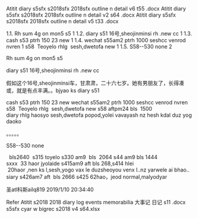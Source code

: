 Atitit diary s5sfx s2018sfx 2018sfx outline n detail v6 t55 .docx
Atitit diary s5sfx s2018sfx 2018sfx outline n detail v2 s64 .docx
Atitit diary s5sfx s2018sfx 2018sfx outline n detail v5 t33 .docx


1.1. Rh sum  4g  on mon5 s5	1
1.2. diary s51  16号,sheojinminsi rh .new cc	1
1.3. cash	s53 ptrh 150     23 new	1
1.4. wechat	s55am2 ptrh 1000 seshcc venrod nvren	1
s58  Teoyelo    rhlg  sesh,dwetofa new	1
1.5. S58--530 none	2

 Rh sum  4g  on mon5 s5

 diary s51  16号,sheojinminsi rh .new cc

假如这个16号,sheojinminsi车，甘肃肃，二十六七岁。她有男朋友了，长得凑或，就是有点丰满。。bjyao ks
diary s51

cash	s53	ptrh	150					23 new
wechat	s55am2	ptrh	1000	seshcc venrod nvren		
s58  Teoyelo    rhlg  sesh,dwetofa new
s58 aftpm24 bls  1500
diary rhlg haosyo sesh,dwetofa popod,yolei vavayash nz hesh kdal duz yog daoko

。。。。。

S58--530 none


  bls2640  s315
toyelo s330 am9  bls  2064
s44 am9 bls 1444
sxxx  33 haor jyolaide
s415am9 aft bls 268,s414 hlei
 20haor ,nen ks l,sesh,yogo vax le duzsheoyou venx l..nz yarwele ai bhao..
siary
s426am7 aft  bls 2666
s425 62hao，jeod normal,malyodyar

圣atl科斯ailq819 2019/1/10 20:34:40




Refer
Atitit s2018 2018 diary log  events memorabilia 大事记 日记  s11 .docx
s5sfx cyar w bigrec s2018 v4 s64.xlsx

